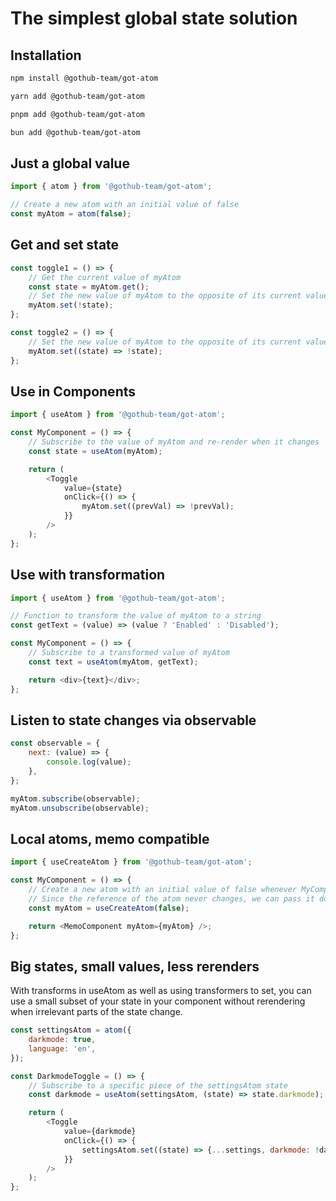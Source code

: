 # The simplest global state solution

## Installation

```bash
npm install @gothub-team/got-atom
```

```bash
yarn add @gothub-team/got-atom
```

```bash
pnpm add @gothub-team/got-atom
```

```bash
bun add @gothub-team/got-atom
```

## Just a global value

```js
import { atom } from '@gothub-team/got-atom';

// Create a new atom with an initial value of false
const myAtom = atom(false);
```

## Get and set state

```js
const toggle1 = () => {
    // Get the current value of myAtom
    const state = myAtom.get();
    // Set the new value of myAtom to the opposite of its current value
    myAtom.set(!state);
};

const toggle2 = () => {
    // Set the new value of myAtom to the opposite of its current value using a function
    myAtom.set((state) => !state);
};
```

## Use in Components

```js
import { useAtom } from '@gothub-team/got-atom';

const MyComponent = () => {
    // Subscribe to the value of myAtom and re-render when it changes
    const state = useAtom(myAtom);

    return (
        <Toggle
            value={state}
            onClick={() => {
                myAtom.set((prevVal) => !prevVal);
            }}
        />
    );
};
```

## Use with transformation

```js
import { useAtom } from '@gothub-team/got-atom';

// Function to transform the value of myAtom to a string
const getText = (value) => (value ? 'Enabled' : 'Disabled');

const MyComponent = () => {
    // Subscribe to a transformed value of myAtom
    const text = useAtom(myAtom, getText);

    return <div>{text}</div>;
};
```

## Listen to state changes via observable

```js
const observable = {
    next: (value) => {
        console.log(value);
    },
};

myAtom.subscribe(observable);
myAtom.unsubscribe(observable);
```

## Local atoms, memo compatible

```js
import { useCreateAtom } from '@gothub-team/got-atom';

const MyComponent = () => {
    // Create a new atom with an initial value of false whenever MyComponent is mounted
    // Since the reference of the atom never changes, we can pass it down to memoized components.
    const myAtom = useCreateAtom(false);

    return <MemoComponent myAtom={myAtom} />;
};
```

## Big states, small values, less rerenders

With transforms in useAtom as well as using transformers to set, you can use a small subset of your state in your
component without rerendering when irrelevant parts of the state change.

```js
const settingsAtom = atom({
    darkmode: true,
    language: 'en',
});

const DarkmodeToggle = () => {
    // Subscribe to a specific piece of the settingsAtom state
    const darkmode = useAtom(settingsAtom, (state) => state.darkmode);

    return (
        <Toggle
            value={darkmode}
            onClick={() => {
                settingsAtom.set((state) => {...settings, darkmode: !darkmode});
            }}
        />
    );
};
```
